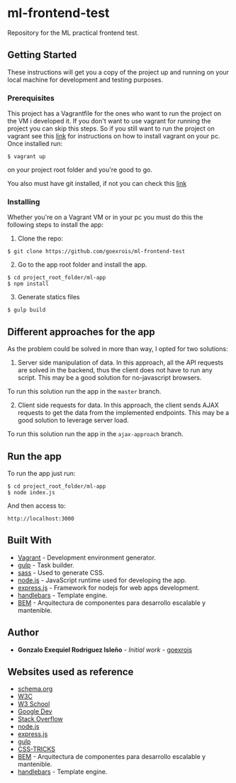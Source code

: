 # ml-frontend-test
Repository for the ML practical frontend test.

## Getting Started

These instructions will get you a copy of the project up and running on your local machine for development and testing purposes. 

### Prerequisites

This project has a Vagrantfile for the ones who want to run the project on the VM i developed it. If you don't want to use vagrant for running the project you can skip this steps. 
So if you still want to run the project on vagrant see this [link](https://www.vagrantup.com/docs/installation/) for instructions on how to install vagrant on your pc. 
Once installed run:

```
$ vagrant up 
```

on your project root folder and you're good to go. 

You also must have git installed, if not you can check this [link](https://git-scm.com/book/en/v2/Getting-Started-Installing-Git)

### Installing

Whether you're on a Vagrant VM or in your pc you must do this the following steps to install the app:

1. Clone the repo:
```
$ git clone https://github.com/goexrois/ml-frontend-test
```
2. Go to the app root folder and install the app.

```
$ cd project_root_folder/ml-app
$ npm install
```
3. Generate statics files

```
$ gulp build 
```
## Different approaches for the app
As the problem could be solved in more than way, I opted for two solutions: 

1. Server side manipulation of data. In this approach, all the API requests are solved in the backend, thus the client
does not have to run any script. This may be a good solution for no-javascript browsers.

To run this solution run the app in the `master` branch.

2. Client side requests for data. In this approach, the client sends AJAX requests to get the data from the implemented endpoints. This may be a good solution to leverage server load.

To run this solution run the app in the `ajax-approach` branch.

## Run the app

To run the app just run: 

```
$ cd project_root_folder/ml-app
$ node index.js
```

And then access to: 

```
http://localhost:3000
```
## Built With

* [Vagrant](https://www.vagrantup.com/) - Development environment generator.
* [gulp](http://gulpjs.com/) - Task builder.
* [sass](http://sass-lang.com/) - Used to generate CSS.
* [node.js](https://nodejs.org/) - JavaScript runtime used for developing the app.
* [express.js](http://expressjs.com/) - Framework for nodejs for web apps development.
* [handlebars](http://handlebarsjs.com/) - Template engine.
* [BEM](https://en.bem.info/) - Arquitectura de componentes para desarrollo escalable y mantenible.

## Author

* **Gonzalo Exequiel Rodriguez Isleño** - *Initial work* - [goexrois](https://github.com/goexrois)

## Websites used as reference

* [schema.org](https://schema.org)
* [W3C](https://www.w3.org/)
* [W3 School](https://www.w3schools.com/)
* [Google Dev](https://developers.google.com/)
* [Stack Overflow](https://stackoverflow.com/)
* [node.js](https://nodejs.org/)
* [express.js](http://expressjs.com/)
* [gulp](http://gulpjs.com/)
* [CSS-TRICKS](https://css-tricks.com/)
* [BEM](https://en.bem.info/) - Arquitectura de componentes para desarrollo escalable y mantenible.
* [handlebars](http://handlebarsjs.com/) - Template engine.
